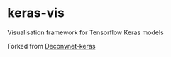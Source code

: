 # keras-vis
Visualisation framework for Tensorflow Keras models


Forked from [Deconvnet-keras](https://github.com/jalused/Deconvnet-keras)